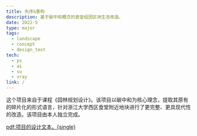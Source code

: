 ```yaml
---
title: 失序&重构
description: 基于碳中和概念的食堂组团区块生态改造。
date: 2022-5
type: major
tags:
  - landscape
  - concept
  - design_text
tech:
  - ps
  - ai
  - su
  - vray
link: /
---
```


这个项目来自于课程《园林规划设计》。该项目以碳中和为核心理念，提取其原有的碎片化的形式语言，针对浙江大学西区食堂附近地块进行了更完整、更具现代性的改造。该项目由本人独立完成。

[pdf:项目的设计文本。{single}](/projects/014/details/1.pdf)

